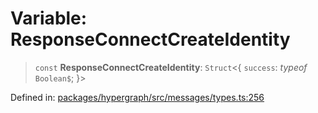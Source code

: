 # Variable: ResponseConnectCreateIdentity

> `const` **ResponseConnectCreateIdentity**: `Struct`\<\{ `success`: *typeof* `Boolean$`; \}\>

Defined in: [packages/hypergraph/src/messages/types.ts:256](https://github.com/hashirpm/hypergraph/blob/ab4ea1cdb9430798142e0d735aac9d31c2cf0ae0/packages/hypergraph/src/messages/types.ts#L256)
